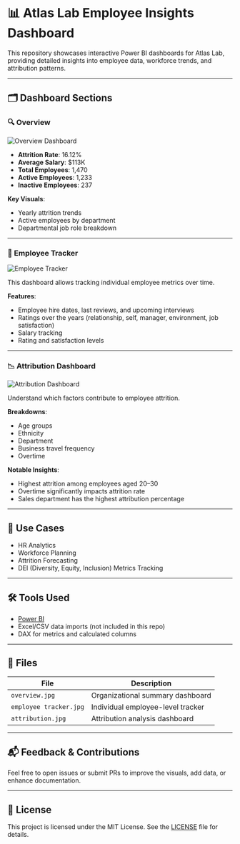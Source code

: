 # 📊 Atlas Lab Employee Insights Dashboard

This repository showcases interactive Power BI dashboards for Atlas Lab, providing detailed insights into employee data, workforce trends, and attribution patterns.

---

## 🗂️ Dashboard Sections

### 🔍 Overview
![Overview Dashboard](./overview.jpg)

- **Attrition Rate**: 16.12%
- **Average Salary**: $113K
- **Total Employees**: 1,470
- **Active Employees**: 1,233
- **Inactive Employees**: 237

**Key Visuals**:
- Yearly attrition trends
- Active employees by department
- Departmental job role breakdown

---

### 👤 Employee Tracker
![Employee Tracker](./employee%20tracker.jpg)

This dashboard allows tracking individual employee metrics over time.

**Features**:
- Employee hire dates, last reviews, and upcoming interviews
- Ratings over the years (relationship, self, manager, environment, job satisfaction)
- Salary tracking
- Rating and satisfaction levels

---

### 📉 Attribution Dashboard
![Attribution Dashboard](./attribution.jpg)

Understand which factors contribute to employee attrition.

**Breakdowns**:
- Age groups
- Ethnicity
- Department
- Business travel frequency
- Overtime

**Notable Insights**:
- Highest attrition among employees aged 20–30
- Overtime significantly impacts attrition rate
- Sales department has the highest attribution percentage

---

## 💼 Use Cases

- HR Analytics
- Workforce Planning
- Attrition Forecasting
- DEI (Diversity, Equity, Inclusion) Metrics Tracking

---

## 🛠️ Tools Used

- [Power BI](https://powerbi.microsoft.com/)
- Excel/CSV data imports (not included in this repo)
- DAX for metrics and calculated columns

---

## 📁 Files

| File | Description |
|------|-------------|
| `overview.jpg` | Organizational summary dashboard |
| `employee tracker.jpg` | Individual employee-level tracker |
| `attribution.jpg` | Attribution analysis dashboard |

---

## 📬 Feedback & Contributions

Feel free to open issues or submit PRs to improve the visuals, add data, or enhance documentation.

---

## 📄 License

This project is licensed under the MIT License. See the [LICENSE](LICENSE) file for details.
